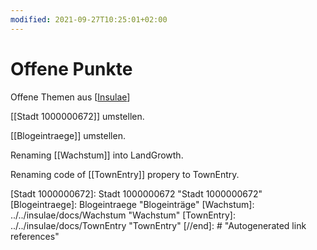 ```yaml
---
modified: 2021-09-27T10:25:01+02:00
---
```


# Offene Punkte


Offene Themen aus [[Insulae]]

[[Stadt 1000000672]] umstellen.

[[Blogeintraege]] umstellen.

Renaming [[Wachstum]] into LandGrowth.

Renaming code of [[TownEntry]] propery to TownEntry.


[//begin]: # "Autogenerated link references for markdown compatibility"
[Insulae]: Insulae "insulae"
[Stadt 1000000672]: Stadt 1000000672 "Stadt 1000000672"
[Blogeintraege]: Blogeintraege "Blogeinträge"
[Wachstum]: ../../insulae/docs/Wachstum "Wachstum"
[TownEntry]: ../../insulae/docs/TownEntry "TownEntry"
[//end]: # "Autogenerated link references"